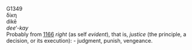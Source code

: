 G1349  
δίκη  
dikē  
*dee‘-kay*  
Probably from [1166](g1166) *right* (as self *evident*), that is,
*justice* (the principle, a decision, or its execution): - judgment,
punish, vengeance.  
